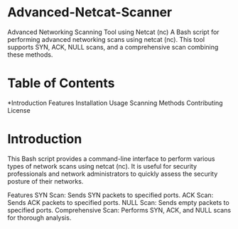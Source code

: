 # Advanced-Netcat-Scanner
Advanced Networking Scanning Tool using Netcat (nc)    A Bash script for performing advanced networking scans using netcat (nc). This tool supports SYN, ACK, NULL scans, and a comprehensive scan combining these methods.
# Table of Contents
*Introduction
Features
Installation
Usage
Scanning Methods
Contributing
License
# Introduction
This Bash script provides a command-line interface to perform various types of network scans using netcat (nc). It is useful for security professionals and network administrators to quickly assess the security posture of their networks.

Features
SYN Scan: Sends SYN packets to specified ports.
ACK Scan: Sends ACK packets to specified ports.
NULL Scan: Sends empty packets to specified ports.
Comprehensive Scan: Performs SYN, ACK, and NULL scans for thorough analysis.
